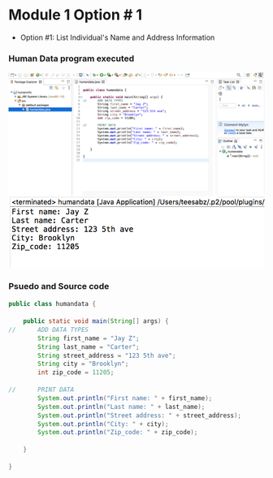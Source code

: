 # Module 1 Option # 1

- Option #1: List Individual's Name and Address Information

### Human Data program executed

![photo](humandata_1.png)
![photo](humandata_2.png)

### Psuedo and Source code

```Java
public class humandata {

	public static void main(String[] args) {
//		ADD DATA TYPES
        String first_name = "Jay Z";
        String last_name = "Carter";
        String street_address = "123 5th ave";
        String city = "Brooklyn";
        int zip_code = 11205;

// 		PRINT DATA
        System.out.println("First name: " + first_name);
        System.out.println("Last name: " + last_name);
        System.out.println("Street address: " + street_address);
        System.out.println("City: " + city);
        System.out.println("Zip_code: " + zip_code);

	}

}

```
